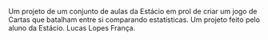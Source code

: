 Um projeto de um conjunto de aulas da Estácio em prol de criar um jogo de Cartas que batalham entre si comparando estatísticas. Um projeto feito pelo aluno da Estácio. Lucas Lopes França.
